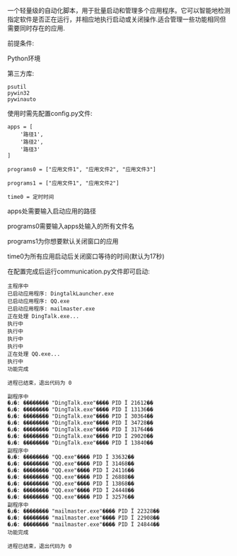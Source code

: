 一个轻量级的自动化脚本，用于批量启动和管理多个应用程序。它可以智能地检测指定软件是否正在运行，并相应地执行启动或关闭操作.适合管理一些功能相同但需要同时存在的应用.

前提条件:

Python环境

第三方库:

```
psutil
pywin32
pywinauto
```

使用时需先配置config.py文件:

```
apps = [
    '路径1',
    '路径2',
    '路径3'
]

programs0 = ["应用文件1", "应用文件2", "应用文件3"]

programs1 = ["应用文件1", "应用文件2"]

time0 = 定时时间
```

apps处需要输入启动应用的路径

programs0需要输入apps处输入的所有文件名

programs1为你想要默认关闭窗口的应用

time0为所有应用启动后关闭窗口等待的时间(默认为17秒)


在配置完成后运行communication.py文件即可启动:

```
主程序中
已启动应用程序: DingtalkLauncher.exe
已启动应用程序: QQ.exe
已启动应用程序: mailmaster.exe
正在处理 DingTalk.exe...
执行中
执行中
执行中
执行中
正在处理 QQ.exe...
执行中
功能完成

进程已结束，退出代码为 0
```

```
副程序中
�ɹ�: ����ֹ���� "DingTalk.exe"���� PID Ϊ 21612��
�ɹ�: ����ֹ���� "DingTalk.exe"���� PID Ϊ 13136��
�ɹ�: ����ֹ���� "DingTalk.exe"���� PID Ϊ 30364��
�ɹ�: ����ֹ���� "DingTalk.exe"���� PID Ϊ 34728��
�ɹ�: ����ֹ���� "DingTalk.exe"���� PID Ϊ 31764��
�ɹ�: ����ֹ���� "DingTalk.exe"���� PID Ϊ 29020��
�ɹ�: ����ֹ���� "DingTalk.exe"���� PID Ϊ 13840��
副程序中
�ɹ�: ����ֹ���� "QQ.exe"���� PID Ϊ 33632��
�ɹ�: ����ֹ���� "QQ.exe"���� PID Ϊ 31468��
�ɹ�: ����ֹ���� "QQ.exe"���� PID Ϊ 24116��
�ɹ�: ����ֹ���� "QQ.exe"���� PID Ϊ 26888��
�ɹ�: ����ֹ���� "QQ.exe"���� PID Ϊ 13868��
�ɹ�: ����ֹ���� "QQ.exe"���� PID Ϊ 24448��
�ɹ�: ����ֹ���� "QQ.exe"���� PID Ϊ 32576��
副程序中
�ɹ�: ����ֹ���� "mailmaster.exe"���� PID Ϊ 22328��
�ɹ�: ����ֹ���� "mailmaster.exe"���� PID Ϊ 22908��
�ɹ�: ����ֹ���� "mailmaster.exe"���� PID Ϊ 24844��
功能完成

进程已结束，退出代码为 0
```
